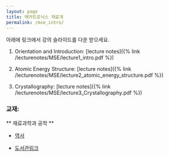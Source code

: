 ```yaml
---
layout: page
title: 메카트로닉스 재료개
permalink: /mse_intro/
---
```


아래에 링크에서 강의 슬라이드를 다운 받으세요.

1. Orientation and Introduction:  [lecture notes]({% link /lecturenotes/MSE/lecture1_intro.pdf %})

2. Atomic Energy Structure:  [lecture notes]({% link /lecturenotes/MSE/lecture2_atomic_energy_structure.pdf %})

3. Crystallography: [lecture notes]({% link /lecturenotes/MSE/lecture3_Crystallography.pdf %})

### 교재:

** 재료과학과 공학 **

- [역서](http://book.daum.net/detail/book.do?bookid=BOK00024741373YE)

- [도서관링크](http://lib.changwon.ac.kr/search/DetailView.ax?sid=1&cid=878794)
